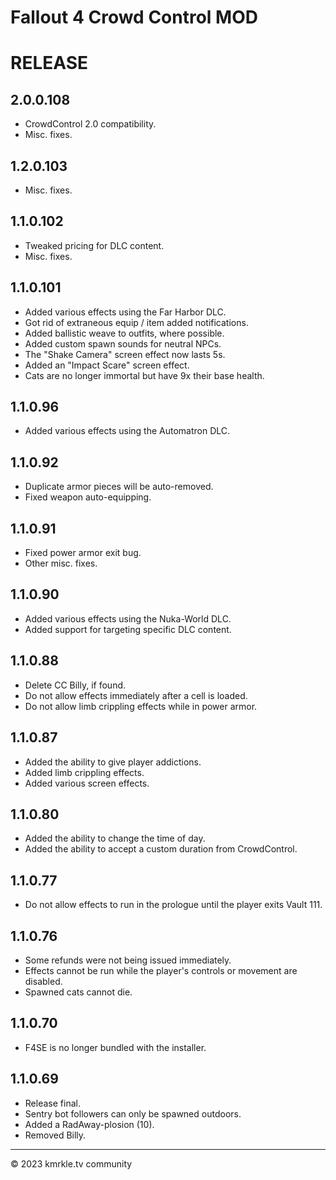 ﻿Fallout 4 Crowd Control MOD
===========================

RELEASE
=======

2.0.0.108
---------
* CrowdControl 2.0 compatibility.
* Misc. fixes.

1.2.0.103
---------
* Misc. fixes.

1.1.0.102
---------
* Tweaked pricing for DLC content.
* Misc. fixes.

1.1.0.101
---------
* Added various effects using the Far Harbor DLC.
* Got rid of extraneous equip / item added notifications.
* Added ballistic weave to outfits, where possible.
* Added custom spawn sounds for neutral NPCs.
* The "Shake Camera" screen effect now lasts 5s.
* Added an "Impact Scare" screen effect.
* Cats are no longer immortal but have 9x their base health.

1.1.0.96
--------
* Added various effects using the Automatron DLC.


1.1.0.92
--------
* Duplicate armor pieces will be auto-removed.
* Fixed weapon auto-equipping.

1.1.0.91
--------
* Fixed power armor exit bug.
* Other misc. fixes.

1.1.0.90
--------
* Added various effects using the Nuka-World DLC.
* Added support for targeting specific DLC content.

1.1.0.88
--------
* Delete CC Billy, if found.
* Do not allow effects immediately after a cell is loaded.
* Do not allow limb crippling effects while in power armor.

1.1.0.87
--------
* Added the ability to give player addictions.
* Added limb crippling effects.
* Added various screen effects.

1.1.0.80
--------
* Added the ability to change the time of day.
* Added the ability to accept a custom duration from CrowdControl.

1.1.0.77
--------
* Do not allow effects to run in the prologue until the player exits Vault 111.

1.1.0.76
--------
* Some refunds were not being issued immediately.
* Effects cannot be run while the player's controls or movement are disabled.
* Spawned cats cannot die.

1.1.0.70
--------
* F4SE is no longer bundled with the installer.

1.1.0.69
--------
* Release final.
* Sentry bot followers can only be spawned outdoors.
* Added a RadAway-plosion (10).
* Removed Billy.

--------------------------
© 2023 kmrkle.tv community